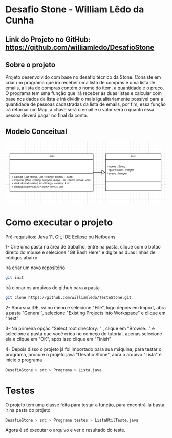 # Desafio Stone - William Lêdo da Cunha

## Link do Projeto no GitHub: https://github.com/williamledo/DesafioStone

## Sobre o projeto

Projeto desenvolvido com base no desafio técnico da Stone. Consiste em criar um programa que irá receber uma lista de compras e uma lista de emails, a lista de compras contém o nome do item, a quantidade e o preço. O programa tem uma função que irá receber as duas listas e calcular com base nos dados da lista e irá dividir o mais igualitariamente possível para a quantidade de pessoas cadastradas da lista de emails, por fim, essa função irá retornar um Map, a chave será o email e o valor será o quanto essa pessoa deverá pagar no final da conta.

## Modelo Conceitual

![Diagrama](https://github.com/williamledo/DesafioStone/blob/master/assets/DiagramaDoProjeto.PNG)

# Como executar o projeto

Pré-requisitos:
Java 11, Git, IDE Eclipse ou Netbeans

1- Crie uma pasta na área de trabalho, entre na pasta, clique com o botão direito do mouse e selecione "Git Bash Here" e digite as duas linhas de códigos abaixo

Irá criar um novo repositório
```bash
git init
```
Irá clonar os arquivos do github para a pasta
```bash
git clone https://github.com/williamledo/TesteStone.git
```

2- Abra sua IDE, vá no menu e selecione "File", logo depois em Import, abra a pasta "General", selecione "Existing Projects into Workspace" e clique em "next"

3- Na primeira opção "Select root directory: " , clique em "Browse..." e selecione a pasta que você criou no começo do tutorial, apenas selecione ela e clique em "OK", após isso clique em "Finish"

4- Depois disso o projeto já foi importado para sua máquina, para testar o programa, procure o projeto java "Desafio Stone", abra o arquivo "Lista" e inicie o programa

```bash
DesafioStone > src > Programa > Lista.java
``` 

# Testes

O projeto tem uma classe feita para testar a função, para encontrá-la basta ir na pasta do projeto 

```bash
DesafioStone > src > Programa.testes > ListaUtilTeste.java
``` 
Agora é só executar o arquivo e ver o resultado do teste.
